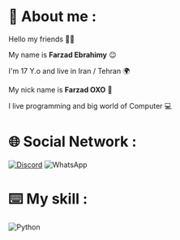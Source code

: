 # 📌 About me :
Hello my friends 👋🏻

My name is **Farzad Ebrahimy** 😉

I'm 17 Y.o and live in Iran / Tehran 🌍

My nick name is **Farzad OXO** 🎈

I live programming and big world of Computer 💻

# 🌐 Social Network :
[![Discord](https://img.shields.io/badge/Discord-%235865F2.svg?style=for-the-badge&logo=discord&logoColor=white)](https://discord.gg/XEpFbnqrTq)
![WhatsApp](https://img.shields.io/badge/WhatsApp-25D366?style=for-the-badge&logo=whatsapp&logoColor=white)
# ⌨️ My skill :
![Python](https://img.shields.io/badge/python-3670A0?style=for-the-badge&logo=python&logoColor=ffdd54)







